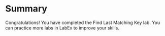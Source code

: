 # Summary

Congratulations! You have completed the Find Last Matching Key lab. You can practice more labs in LabEx to improve your skills.
